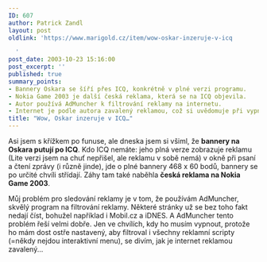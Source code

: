 ```yaml
---
ID: 607
author: Patrick Zandl
layout: post
oldlink: 'https://www.marigold.cz/item/wow-oskar-inzeruje-v-icq

  '
post_date: 2003-10-23 15:16:00
post_excerpt: ''
published: true
summary_points:
- Bannery Oskara se šíří přes ICQ, konkrétně v plné verzi programu.
- Nokia Game 2003 je další česká reklama, která se na ICQ objevila.
- Autor používá AdMuncher k filtrování reklamy na internetu.
- Internet je podle autora zavalený reklamou, což si uvědomuje při vypnutí AdMuncheru.
title: "Wow, Oskar inzeruje v ICQ…"
---
```


<p>
Asi jsem s křížkem po funuse, ale dneska jsem si všiml, že <STRONG>bannery na Oskara putují po ICQ</STRONG>. Kdo ICQ nemáte: jeho plná verze zobrazuje reklamu (Lite verzi jsem na chuť nepřišel, ale reklamu v sobě nemá) v okně při psaní a čtení zprávy (i různě jinde), jde o plné bannery 468 x 60 bodů, bannery se po určité chvíli střídají. Záhy tam také naběhla <STRONG>česká reklama na Nokia Game 2003</STRONG>. </p>

<p>
Můj problém pro sledování reklamy je v tom, že používám AdMuncher, skvělý program na filtrování reklamy. Některé stránky už se bez toho fakt nedají číst, bohužel například i Mobil.cz a iDNES. A AdMuncher tento problém řeší velmi dobře. Jen ve chvílích, kdy ho musím vypnout, protože ho mám dost ostře nastavený, aby filtroval i všechny reklamní scripty (=někdy nejdou interaktivní menu), se divím, jak je internet reklamou zavalený...</p>